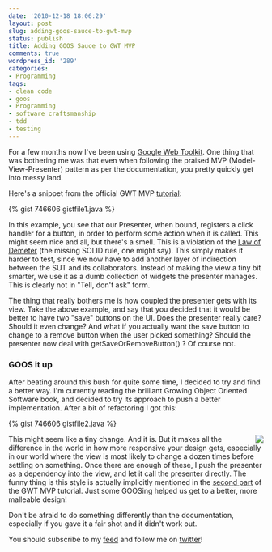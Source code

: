 ```yaml
---
date: '2010-12-18 18:06:29'
layout: post
slug: adding-goos-sauce-to-gwt-mvp
status: publish
title: Adding GOOS Sauce to GWT MVP
comments: true
wordpress_id: '289'
categories:
- Programming
tags:
- clean code
- goos
- Programming
- software craftsmanship
- tdd
- testing
---
```


For a few months now I've been using [Google Web Toolkit](http://code.google.com/webtoolkit/). One thing that was bothering me was that even when following the praised MVP (Model-View-Presenter) pattern as per the documentation, you pretty quickly get into messy land.

Here's a snippet from the official GWT MVP [tutorial](http://code.google.com/webtoolkit/articles/mvp-architecture.html):

{% gist 746606 gistfile1.java %}

In this example, you see that our Presenter, when bound, registers a click handler for a button, in order to perform some action when it is called. This might seem nice and all, but there's a smell. This is a violation of the [Law of Demeter](http://en.wikipedia.org/wiki/Law_of_Demeter) (the missing SOLID rule, one might say).  This simply makes it harder to test, since we now have to add another layer of indirection between the SUT and its collaborators. Instead of making the view a tiny bit smarter, we use it as a dumb collection of widgets the presenter manages. This is clearly not in "Tell, don't ask" form.
 
The thing that really bothers me is how coupled the presenter gets with its view. Take the above example, and say that you decided that it would be better to have two "save" buttons on the UI. Does the presenter really care? Should it even change? And what if you actually want the save button to change to a remove button when the user picked something? Should the presenter now deal with getSaveOrRemoveButton() ? Of course not.

### GOOS it up

After beating around this bush for quite some time, I decided to try and find a better way. I'm currently reading the brilliant Growing Object Oriented Software book, and decided to try its approach to push a better implementation. After a bit of refactoring I got this:
 
{% gist 746606 gistfile2.java %}

[<img src="/images/posts_images/goos.jpg" style="float: right;"/>](http://www.amazon.com/gp/product/0321503627?ie=UTF8&tag=thcodu02-20&linkCode=as2&camp=1789&creative=9325&creativeASIN=0321503627)

This might seem like a tiny change. And it is. But it makes all the difference in the world in how more responsive your design gets, especially in our world where the view is most likely to change a dozen times before settling on something. Once there are enough of these, I push the presenter as a dependency into the view, and let it call the presenter directly. The funny thing is this style is actually implicitly mentioned in the [second part](http://code.google.com/webtoolkit/articles/mvp-architecture-2.html) of the GWT MVP tutorial. Just some GOOSing helped us get to a better, more malleable design!

Don't be afraid to do something differently than the documentation, especially if you gave it a fair shot and it didn't work out.

You should subscribe to my [feed](http://feeds.feedburner.com/TheCodeDump) and follow me on [twitter](http://twitter.com/avivby)!
